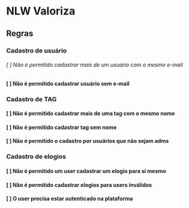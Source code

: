 # NLW Valoriza

## Regras

### Cadastro de usuário
###### [ ] Não é permitido cadastrar mais de um usuário com o mesmo e-mail
#### [ ] Não é permitido cadastrar usuário sem e-mail

### Cadastro de TAG
#### [ ] Não é permitido cadastrar mais de uma tag com o mesmo nome
#### [ ] Não é permitido cadastrar tag sem nome
#### [ ] Não é permitido o cadastro por usuários que não sejam adms

### Cadastro de elogios
#### [ ] Não é permitido um user cadastrar um elogio para si mesmo
#### [ ] Não é permitido cadastrar elogios para users inválidos
#### [ ] O user precisa estar autenticado na plataforma
